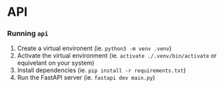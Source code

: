 # API
### Running `api`
1. Create a virtual environent (ie. `python3 -m venv .venv`)
2. Activate the virtual environment (ie. `activate ./.venv/bin/activate` or equivelant on your system)
3. Install dependencies (ie. `pip install -r requirements.txt`)
4. Run the FastAPI server (ie. `fastapi dev main.py`)
